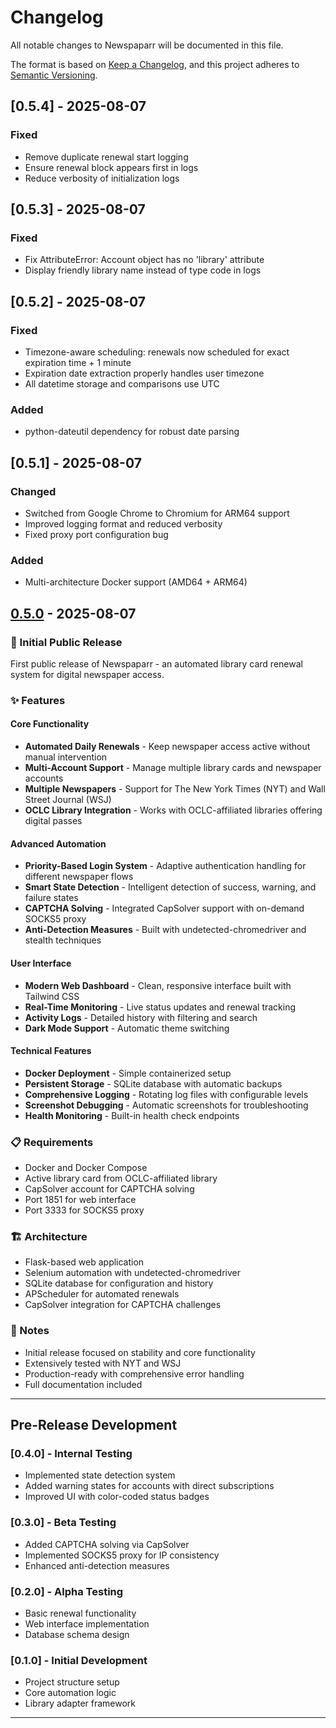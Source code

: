 # Changelog

All notable changes to Newspaparr will be documented in this file.

The format is based on [Keep a Changelog](https://keepachangelog.com/en/1.0.0/),
and this project adheres to [Semantic Versioning](https://semver.org/spec/v2.0.0.html).

## [0.5.4] - 2025-08-07

### Fixed
- Remove duplicate renewal start logging
- Ensure renewal block appears first in logs
- Reduce verbosity of initialization logs

## [0.5.3] - 2025-08-07

### Fixed
- Fix AttributeError: Account object has no 'library' attribute
- Display friendly library name instead of type code in logs

## [0.5.2] - 2025-08-07

### Fixed
- Timezone-aware scheduling: renewals now scheduled for exact expiration time + 1 minute
- Expiration date extraction properly handles user timezone
- All datetime storage and comparisons use UTC

### Added
- python-dateutil dependency for robust date parsing

## [0.5.1] - 2025-08-07

### Changed
- Switched from Google Chrome to Chromium for ARM64 support
- Improved logging format and reduced verbosity
- Fixed proxy port configuration bug

### Added
- Multi-architecture Docker support (AMD64 + ARM64)

## [0.5.0] - 2025-08-07

### 🎉 Initial Public Release

First public release of Newspaparr - an automated library card renewal system for digital newspaper access.

### ✨ Features

#### Core Functionality
- **Automated Daily Renewals** - Keep newspaper access active without manual intervention
- **Multi-Account Support** - Manage multiple library cards and newspaper accounts
- **Multiple Newspapers** - Support for The New York Times (NYT) and Wall Street Journal (WSJ)
- **OCLC Library Integration** - Works with OCLC-affiliated libraries offering digital passes

#### Advanced Automation
- **Priority-Based Login System** - Adaptive authentication handling for different newspaper flows
- **Smart State Detection** - Intelligent detection of success, warning, and failure states
- **CAPTCHA Solving** - Integrated CapSolver support with on-demand SOCKS5 proxy
- **Anti-Detection Measures** - Built with undetected-chromedriver and stealth techniques

#### User Interface
- **Modern Web Dashboard** - Clean, responsive interface built with Tailwind CSS
- **Real-Time Monitoring** - Live status updates and renewal tracking
- **Activity Logs** - Detailed history with filtering and search
- **Dark Mode Support** - Automatic theme switching

#### Technical Features
- **Docker Deployment** - Simple containerized setup
- **Persistent Storage** - SQLite database with automatic backups
- **Comprehensive Logging** - Rotating log files with configurable levels
- **Screenshot Debugging** - Automatic screenshots for troubleshooting
- **Health Monitoring** - Built-in health check endpoints

### 📋 Requirements
- Docker and Docker Compose
- Active library card from OCLC-affiliated library
- CapSolver account for CAPTCHA solving
- Port 1851 for web interface
- Port 3333 for SOCKS5 proxy

### 🏗️ Architecture
- Flask-based web application
- Selenium automation with undetected-chromedriver
- SQLite database for configuration and history
- APScheduler for automated renewals
- CapSolver integration for CAPTCHA challenges

### 📝 Notes
- Initial release focused on stability and core functionality
- Extensively tested with NYT and WSJ
- Production-ready with comprehensive error handling
- Full documentation included

---

## Pre-Release Development

### [0.4.0] - Internal Testing
- Implemented state detection system
- Added warning states for accounts with direct subscriptions
- Improved UI with color-coded status badges

### [0.3.0] - Beta Testing
- Added CAPTCHA solving via CapSolver
- Implemented SOCKS5 proxy for IP consistency
- Enhanced anti-detection measures

### [0.2.0] - Alpha Testing
- Basic renewal functionality
- Web interface implementation
- Database schema design

### [0.1.0] - Initial Development
- Project structure setup
- Core automation logic
- Library adapter framework

---

[0.5.0]: https://github.com/yourusername/newspaparr/releases/tag/v0.5.0